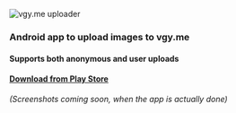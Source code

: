 ![vgy.me uploader](https://vgy.me/z88fwN.png)
### Android app to upload images to vgy.me
#### Supports both anonymous and user uploads
#### [Download from Play Store](https://play.google.com/store/apps/details?id=com.crow.vgyme)
_(Screenshots coming soon, when the app is actually done)_